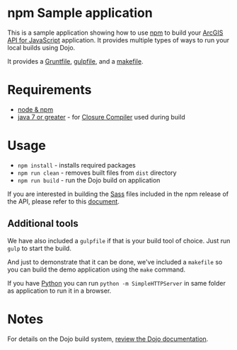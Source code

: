 # npm Sample application

This is a sample application showing how to use [npm](https://www.npmjs.com/) to build your [ArcGIS API for JavaScript](https://developers.arcgis.com/javascript/) application.
It provides multiple types of ways to run your local builds using Dojo.

It provides a [Gruntfile](Gruntfile.js), [gulpfile](gulpfile.js), and a [makefile](makefile).

# Requirements
* [node & npm](https://nodejs.org/)
* [java 7 or greater](https://java.com/en/download/) - for [Closure Compiler](https://github.com/google/closure-compiler) used during build

# Usage
* `npm install` - installs required packages
* `npm run clean` - removes built files from `dist` directory
* `npm run build` - run the Dojo build on application

If you are interested in building the [Sass](http://sass-lang.com/) files included in the npm release of the API, please refer to this [document](SASS.md).

## Additional tools
We have also included a `gulpfile` if that is your build tool of choice. Just run `gulp` to start the build.

And just to demonstrate that it can be done, we've included a `makefile` so you can build the demo application using the `make` command.

If you have [Python](https://www.python.org/) you can run `python -m SimpleHTTPServer` in same folder as application to run it in a browser.

# Notes
For details on the Dojo build system, [review the Dojo documentation](http://dojotoolkit.org/documentation/tutorials/1.10/build/index.html).
